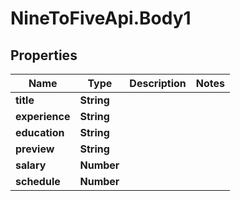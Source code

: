 # NineToFiveApi.Body1

## Properties
Name | Type | Description | Notes
------------ | ------------- | ------------- | -------------
**title** | **String** |  | 
**experience** | **String** |  | 
**education** | **String** |  | 
**preview** | **String** |  | 
**salary** | **Number** |  | 
**schedule** | **Number** |  | 


